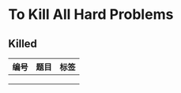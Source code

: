 # To Kill All Hard Problems



## Killed

| 编号 | 题目 | 标签 |
| ---- | ---- | ---- |
|      |      |      |
|      |      |      |
|      |      |      |

